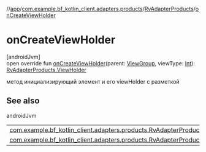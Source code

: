 //[app](../../../index.md)/[com.example.bf_kotlin_client.adapters.products](../index.md)/[RvAdapterProducts](index.md)/[onCreateViewHolder](on-create-view-holder.md)

# onCreateViewHolder

[androidJvm]\
open override fun [onCreateViewHolder](on-create-view-holder.md)(parent: [ViewGroup](https://developer.android.com/reference/kotlin/android/view/ViewGroup.html), viewType: [Int](https://kotlinlang.org/api/latest/jvm/stdlib/kotlin/-int/index.html)): [RvAdapterProducts.ViewHolder](-view-holder/index.md)

 метод инициализирующий элемент и его viewHolder с разметкой

## See also

androidJvm

| | |
|---|---|
| [com.example.bf_kotlin_client.adapters.products.RvAdapterProducts.ViewHolder](-view-holder/index.md) |  |
| [com.example.bf_kotlin_client.adapters.products.RvAdapterProducts](on-bind-view-holder.md) |  |
